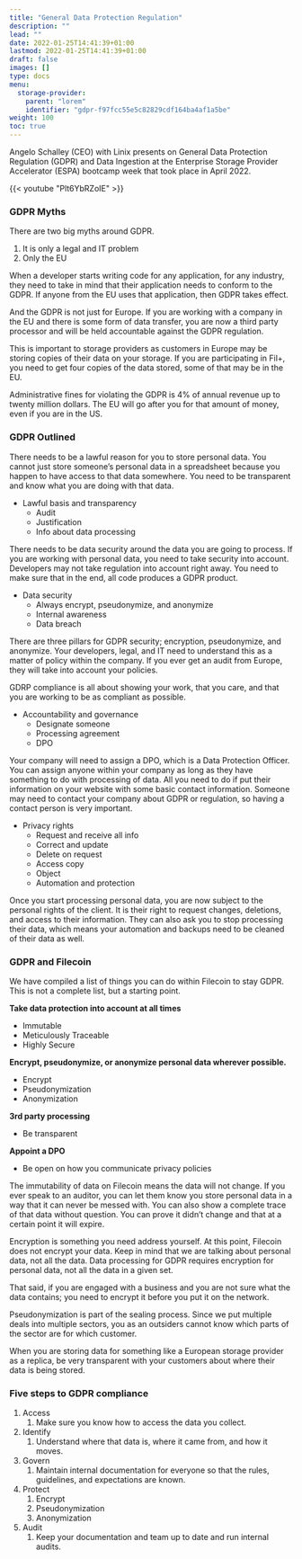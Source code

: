 ```yaml
---
title: "General Data Protection Regulation"
description: ""
lead: ""
date: 2022-01-25T14:41:39+01:00
lastmod: 2022-01-25T14:41:39+01:00
draft: false
images: []
type: docs
menu:
  storage-provider:
    parent: "lorem"
    identifier: "gdpr-f97fcc55e5c82829cdf164ba4af1a5be"
weight: 100
toc: true
---
```


Angelo Schalley (CEO) with Linix presents on General Data Protection Regulation (GDPR) and Data Ingestion at the Enterprise Storage Provider Accelerator (ESPA) bootcamp week that took place in April 2022.

{{< youtube "Plt6YbRZoIE" >}}

### GDPR Myths

There are two big myths around GDPR. 

1. It is only a legal and IT problem
2. Only the EU

When a developer starts writing code for any application, for any industry, they need to take in mind that their application needs to conform to the GDPR. If anyone from the EU uses that application, then GDPR takes effect. 

And the GDPR is not just for Europe. If you are working with a company in the EU and there is some form of data transfer, you are now a third party processor and will be held accountable against the GDPR regulation. 

This is important to storage providers as customers in Europe may be storing copies of their data on your storage. If you are participating in Fil+, you need to get four copies of the data stored, some of that may be in the EU. 

Administrative fines for violating the GDPR is 4% of annual revenue up to twenty million dollars. The EU will go after you for that amount of money, even if you are in the US.

### GDPR Outlined

There needs to be a lawful reason for you to store personal data. You cannot just store someone’s personal data in a spreadsheet because you happen to have access to that data somewhere. You need to be transparent and know what you are doing with that data. 

- Lawful basis and transparency
    - Audit
    - Justification
    - Info about data processing

There needs to be data security around the data you are going to process. If you are working with personal data, you need to take security into account. Developers may not take regulation into account right away. You need to make sure that in the end, all code produces a GDPR product. 

- Data security
    - Always encrypt, pseudonymize, and anonymize
    - Internal awareness
    - Data breach

There are three pillars for GDPR security; encryption, pseudonymize, and anonymize. Your developers, legal, and IT need to understand this as a matter of policy within the company. If you ever get an audit from Europe, they will take into account your policies. 

GDRP compliance is all about showing your work, that you care, and that you are working to be as compliant as possible. 

- Accountability and governance
    - Designate someone
    - Processing agreement
    - DPO

Your company will need to assign a DPO, which is a Data Protection Officer. You can assign anyone within your company as long as they have something to do with processing of data. All you need to do if put their information on your website with some basic contact information. Someone may need to contact your company about GDPR or regulation, so having a contact person is very important. 

- Privacy rights
    - Request and receive all info
    - Correct and update
    - Delete on request
    - Access copy
    - Object
    - Automation and protection

Once you start processing personal data, you are now subject to the personal rights of the client. It is their right to request changes, deletions, and access to their information. They can also ask you to stop processing their data, which means your automation and backups need to be cleaned of their data as well. 

### GDPR and Filecoin

We have compiled a list of things you can do within Filecoin to stay GDPR. This is not a complete list, but a starting point. 

**Take data protection into account at all times**

- Immutable
- Meticulously Traceable
- Highly Secure

**Encrypt, pseudonymize, or anonymize personal data wherever possible.**

- Encrypt
- Pseudonymization
- Anonymization

**3rd party processing**

- Be transparent

**Appoint a DPO**

- Be open on how you communicate privacy policies

The immutability of data on Filecoin means the data will not change. If you ever speak to an auditor, you can let them know you store personal data in a way that it can never be messed with. You can also show a complete trace of that data without question. You can prove it didn’t change and that at a certain point it will expire. 

Encryption is something you need address yourself. At this point, Filecoin does not encrypt your data. Keep in mind that we are talking about personal data, not all the data. Data processing for GDPR requires encryption for personal data, not all the data in a given set. 

That said, if you are engaged with a business and you are not sure what the data contains; you need to encrypt it before you put it on the network. 

Pseudonymization is part of the sealing process. Since we put multiple deals into multiple sectors, you as an outsiders cannot know which parts of the sector are for which customer. 

When you are storing data for something like a European storage provider as a replica, be very transparent with your customers about where their data is being stored. 

### Five steps to GDPR compliance

1. Access
    1. Make sure you know how to access the data you collect.
2. Identify
    1. Understand where that data is, where it came from, and how it moves. 
3. Govern
    1. Maintain internal documentation for everyone so that the rules, guidelines, and expectations are known.
4. Protect
    1. Encrypt
    2. Pseudonymization
    3. Anonymization
5. Audit
    1. Keep your documentation and team up to date and run internal audits.
